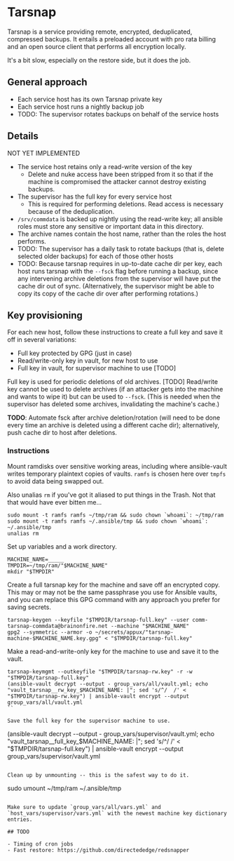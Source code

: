 # Tarsnap

Tarsnap is a service providing remote, encrypted, deduplicated,
compressed backups. It entails a preloaded account with pro rata
billing and an open source client that performs all encryption
locally.

It's a bit slow, especially on the restore side, but it does the job.

## General approach

- Each service host has its own Tarsnap private key
- Each service host runs a nightly backup job
- TODO: The supervisor rotates backups on behalf of the service hosts

## Details

NOT YET IMPLEMENTED

- The service host retains only a read-write version of the key
    - Delete and nuke access have been stripped from it so that if the
      machine is compromised the attacker cannot destroy existing
      backups.
- The supervisor has the full key for every service host
    - This is required for performing deletions. Read access is
      necessary because of the deduplication.
- `/srv/commdata` is backed up nightly using the read-write key; all
  ansible roles must store any sensitive or important data in this
  directory.
- The archive names contain the host name, rather than the roles the
  host performs.
- TODO: The supervisor has a daily task to rotate backups (that is,
  delete selected older backups) for each of those other hosts
- TODO: Because tarsnap requires in up-to-date cache dir per key, each host
  runs tarsnap with the `--fsck` flag before running a backup, since
  any intervening archive deletions from the supervisor will have put
  the cache dir out of sync. (Alternatively, the supervisor might be
  able to copy its copy of the cache dir over after performing
  rotations.)

## Key provisioning

For each new host, follow these instructions to create a full key and
save it off in several variations:

- Full key protected by GPG (just in case)
- Read/write-only key in vault, for new host to use
- Full key in vault, for supervisor machine to use [TODO]

Full key is used for periodic deletions of old archives. [TODO]
Read/write key cannot be used to delete archives (if an attacker gets
into the machine and wants to wipe it) but can be used to
`--fsck`. (This is needed when the supervisor has deleted some
archives, invalidating the machine's cache.)

**TODO**: Automate fsck after archive deletion/rotation (will need to
be done every time an archive is deleted using a different cache dir);
alternatively, push cache dir to host after deletions.

### Instructions

Mount ramdisks over sensitive working areas, including where
ansible-vault writes temporary plaintext copies of vaults. `ramfs` is
chosen here over `tmpfs` to avoid data being swapped out.

Also unalias `rm` if you've got it aliased to put things in the
Trash. Not that that would have ever bitten me...

```
sudo mount -t ramfs ramfs ~/tmp/ram && sudo chown `whoami`: ~/tmp/ram
sudo mount -t ramfs ramfs ~/.ansible/tmp && sudo chown `whoami`: ~/.ansible/tmp
unalias rm
```

Set up variables and a work directory.

```
MACHINE_NAME=_____
TMPDIR=~/tmp/ram/"$MACHINE_NAME"
mkdir "$TMPDIR"
```

Create a full tarsnap key for the machine and save off an encrypted
copy. This may or may not be the same passphrase you use for Ansible
vaults, and you can replace this GPG command with any approach you
prefer for saving secrets.

```
tarsnap-keygen --keyfile "$TMPDIR/tarsnap-full.key" --user comm-tarsnap-commdata@brainonfire.net --machine "$MACHINE_NAME"
gpg2 --symmetric --armor -o ~/secrets/appux/"tarsnap-machine-$MACHINE_NAME.key.gpg" < "$TMPDIR/tarsnap-full.key"
```

Make a read-and-write-only key for the machine to use and save it to
the vault.

```
tarsnap-keymgmt --outkeyfile "$TMPDIR/tarsnap-rw.key" -r -w "$TMPDIR/tarsnap-full.key"
(ansible-vault decrypt --output - group_vars/all/vault.yml; echo "vault_tarsnap__rw_key_$MACHINE_NAME: |"; sed 's/^/  /' < "$TMPDIR/tarsnap-rw.key") | ansible-vault encrypt --output group_vars/all/vault.yml
``

Save the full key for the supervisor machine to use.

```
(ansible-vault decrypt --output - group_vars/supervisor/vault.yml; echo "vault_tarsnap__full_key_$MACHINE_NAME: |"; sed 's/^/  /' < "$TMPDIR/tarsnap-full.key") | ansible-vault encrypt --output group_vars/supervisor/vault.yml
```

Clean up by unmounting -- this is the safest way to do it.

```
sudo umount ~/tmp/ram ~/.ansible/tmp
```

Make sure to update `group_vars/all/vars.yml` and
`host_vars/supervisor/vars.yml` with the newest machine key dictionary
entries.

## TODO

- Timing of cron jobs
- Fast restore: https://github.com/directededge/redsnapper
